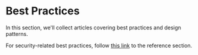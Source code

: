 # Best Practices

In this section, we'll collect articles covering best practices and design patterns.

For security-related best practices, follow [this link](../../references/security/index.md) to the reference section.